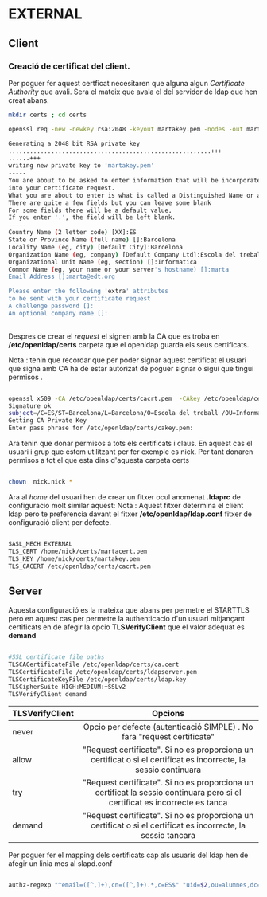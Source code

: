 # EXTERNAL

## Client 

### Creació de certificat del client.


Per poguer fer aquest certficat necesitaren que alguna algun *Certificate Authority* que avali. Sera el mateix que avala el del servidor de ldap que hen creat abans. 
```bash
mkdir certs ; cd certs 

openssl req -new -newkey rsa:2048 -keyout martakey.pem -nodes -out martacsr.pem

Generating a 2048 bit RSA private key
.........................................................+++
......+++
writing new private key to 'martakey.pem'
-----
You are about to be asked to enter information that will be incorporated
into your certificate request.
What you are about to enter is what is called a Distinguished Name or a DN.
There are quite a few fields but you can leave some blank
For some fields there will be a default value,
If you enter '.', the field will be left blank.
-----
Country Name (2 letter code) [XX]:ES
State or Province Name (full name) []:Barcelona
Locality Name (eg, city) [Default City]:Barcelona
Organization Name (eg, company) [Default Company Ltd]:Escola del treball 
Organizational Unit Name (eg, section) []:Informatica
Common Name (eg, your name or your server's hostname) []:marta
Email Address []:marta@edt.org

Please enter the following 'extra' attributes
to be sent with your certificate request
A challenge password []:
An optional company name []:
 
```

Despres de crear el *request* el signen amb la CA que es troba en **/etc/openldap/certs** carpeta que el openldap guarda els seus certificats. 

Nota : tenin que recordar que per poder signar aquest certificat el usuari que signa amb CA ha de estar autorizat de poguer signar o sigui que tingui permisos .


```bash

openssl x509 -CA /etc/openldap/certs/cacrt.pem  -CAkey /etc/openldap/certs/cakey.pem  -req -in martacsr.pem  -CAcreateserial -out martacert.pem
Signature ok
subject=/C=ES/ST=Barcelona/L=Barcelona/O=Escola del treball /OU=Informatica/CN=marta/emailAddress=marta@edt.org
Getting CA Private Key
Enter pass phrase for /etc/openldap/certs/cakey.pem:


```

Ara tenin que donar permisos a tots els certificats i claus. En aquest cas el usuari i grup que estem utilitzant per fer exemple es nick. Per tant donaren permisos a tot el que esta dins d'aquesta carpeta certs

```bash

chown  nick.nick *

```

Ara al *home* del usuari hen de crear un fitxer ocul anomenat **.ldaprc** de configuracio molt similar aquest:
Nota : Aquest fitxer determina el client ldap pero te preferencia davant el fitxer **/etc/openldap/ldap.conf** fitxer de configuració client per defecte.



```bash

SASL_MECH EXTERNAL
TLS_CERT /home/nick/certs/martacert.pem
TLS_KEY /home/nick/certs/martakey.pem
TLS_CACERT /etc/openldap/certs/cacrt.pem

```



## Server

Aquesta configuració es la mateixa que abans per permetre el STARTTLS pero en aquest cas per permetre la authenticacio d'un usuari mitjançant certificats en de afegir la opcio **TLSVerifyClient** que el valor adequat es  **demand**


```bash

#SSL certificate file paths
TLSCACertificateFile /etc/openldap/certs/ca.cert
TLSCertificateFile /etc/openldap/certs/ldapserver.pem
TLSCertificateKeyFile /etc/openldap/certs/ldap.key
TLSCipherSuite HIGH:MEDIUM:+SSLv2
TLSVerifyClient demand

```

| TLSVerifyClient | Opcions       |
| --------------- |:-------------:|
| never           | Opcio per defecte (autenticació SIMPLE) . No fara "request certificate"                                                     |
| allow           | "Request certificate". Si no es proporciona un certificat o si el certificat es incorrecte, la sessio continuara            |
| try             | "Request certificate". Si no es proporciona un certificat la sessio continuara pero si el certificat es incorrecte es tanca |
| demand          | "Request certificate". Si no es proporciona un certificat o si el certificat es incorrecte, la sessio tancara               |

Per poguer fer el mapping dels certificats cap als usuaris del ldap hen de afegir un linia mes al slapd.conf 

```bash

authz-regexp "^email=([^,]+),cn=([^,]+).*,c=ES$" "uid=$2,ou=alumnes,dc=edt,dc=org"


```
